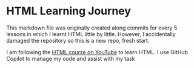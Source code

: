 # HTML Learning Journey

This markdown file was originally created along commits for every 5 lessons in which I learnt HTML little by little.
However, I accidentally damaged the repository so this is a new repo, fresh start.

I am following the [HTML course on YouTube](https://youtube.com/playlist?list=PLDoPjvoNmBAw_t_XWUFbBX-c9MafPk9ji&si=dUjI7GmryJQCPplX) to learn HTML.
I use GitHub Copilot to manage my code and assist with my task
